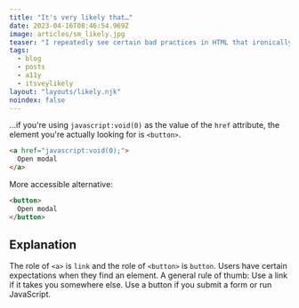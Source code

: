 ```yaml
---
title: "It's very likely that…"
date: 2023-04-16T08:46:54.969Z
image: articles/sm_likely.jpg
teaser: "I repeatedly see certain bad practices in HTML that ironically contain clues for implementing them properly in their class names or in the way they're built. In this evergreen post, I collect them."
tags:
  - blog
  - posts
  - a11y
  - itsveylikely
layout: "layouts/likely.njk"
noindex: false
---
```

…if you're using `javascript:void(0)` as the value of the `href` attribute, the element you're actually looking for is `<button>`.  

```html
<a href="javascript:void(0);">
  Open modal
</a>
```
More accessible alternative:

```html
<button>
  Open modal
</button>
```

## Explanation

The role of `<a>` is `link` and the role of `<button>` is `button`. Users have certain expectations when they find an element. A general rule of thumb: Use a link if it takes you somewhere else. Use a button if you submit a form or run JavaScript. 